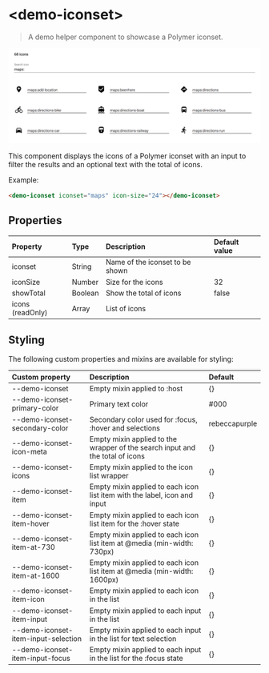 # &lt;demo-iconset&gt;

> A demo helper component to showcase a Polymer iconset.

![Component Screenshot](demo-iconset-screenshot.png)

This component displays the icons of a Polymer iconset with an input to filter the results and an optional text with the total of icons.

Example:

```html
<demo-iconset iconset="maps" icon-size="24"></demo-iconset>
```

## Properties

| Property | Type | Description | Default value |
|:--|:--|:--|:--|
| iconset | String | Name of the iconset to be shown | |
| iconSize | Number | Size for the icons | 32 |
| showTotal | Boolean | Show the total of icons | false |
| icons (readOnly) | Array | List of icons | |


## Styling

The following custom properties and mixins are available for styling:

| Custom property | Description     | Default        |
|:----------------|:----------------|:---------------|
| --demo-iconset  | Empty mixin applied to :host     | {} |
| --demo-iconset-primary-color | Primary text color | #000 |
| --demo-iconset-secondary-color | Secondary color used for :focus, :hover and selections | rebeccapurple |
| --demo-iconset-icon-meta | Empty mixin applied to the wrapper of the search input and the total of icons | {} |
| --demo-iconset-icons | Empty mixin applied to the icon list wrapper | {} |
| --demo-iconset-item | Empty mixin applied to each icon list item with the label, icon and input | {} |
| --demo-iconset-item-hover | Empty mixin applied to each icon list item for the :hover state | {} |
| --demo-iconset-item-at-730 | Empty mixin applied to each icon list item at @media (min-width: 730px) | {} |
| --demo-iconset-item-at-1600 | Empty mixin applied to each icon list item at @media (min-width: 1600px) | {} |
| --demo-iconset-item-icon | Empty mixin applied to each icon in the list | {} |
| --demo-iconset-item-input | Empty mixin applied to each input in the list | {} |
| --demo-iconset-item-input-selection | Empty mixin applied to each input in the list for text selection | {} |
| --demo-iconset-item-input-focus | Empty mixin applied to each input in the list for the :focus state | {} |
